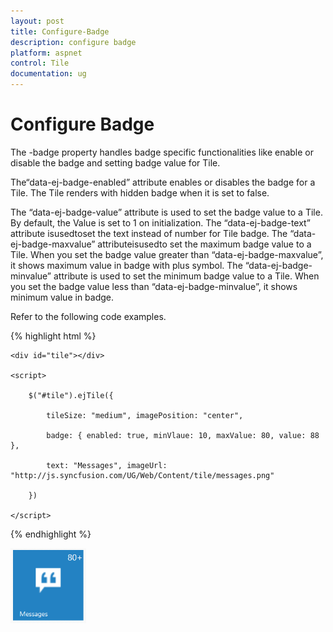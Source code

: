 ```yaml
---
layout: post
title: Configure-Badge
description: configure badge
platform: aspnet
control: Tile
documentation: ug
---
```


# Configure Badge

The -badge property handles badge specific functionalities like enable or disable the badge and setting badge value for Tile.

The“data-ej-badge-enabled” attribute enables or disables the badge for a Tile. The Tile renders with hidden badge when it is set to false.

The “data-ej-badge-value” attribute is used to set the badge value to a Tile. By default, the Value is set to 1 on initialization. The “data-ej-badge-text” attribute isusedtoset the text instead of number for Tile badge. The “data-ej-badge-maxvalue” attributeisusedto set the maximum badge value to a Tile. When you set the badge value greater than “data-ej-badge-maxvalue”, it shows maximum value in badge with plus symbol. The “data-ej-badge-minvalue” attribute is used to set the minimum badge value to a Tile. When you set the badge value less than “data-ej-badge-minvalue”, it shows minimum value in badge.

Refer to the following code examples.

{% highlight html %}

    <div id="tile"></div>

    <script>

        $("#tile").ejTile({

            tileSize: "medium", imagePosition: "center",

            badge: { enabled: true, minVlaue: 10, maxValue: 80, value: 88 },

            text: "Messages", imageUrl: "http://js.syncfusion.com/UG/Web/Content/tile/messages.png"

        })

    </script> 



{% endhighlight %}

![](Configure-Badge_images/Configure-Badge_img1.png)







